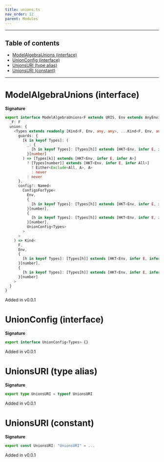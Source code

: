 ```yaml
---
title: unions.ts
nav_order: 12
parent: Modules
---
```


---

<h2 class="text-delta">Table of contents</h2>

- [ModelAlgebraUnions (interface)](#modelalgebraunions-interface)
- [UnionConfig (interface)](#unionconfig-interface)
- [UnionsURI (type alias)](#unionsuri-type-alias)
- [UnionsURI (constant)](#unionsuri-constant)

---

# ModelAlgebraUnions (interface)

**Signature**

```ts
export interface ModelAlgebraUnions<F extends URIS, Env extends AnyEnv> {
  _F: F
  union: {
    <Types extends readonly [Kind<F, Env, any, any>, ...Kind<F, Env, any, any>[]]>(...types: Types): (
      guards: {
        [k in keyof Types]: (
          _: {
            [h in keyof Types]: [Types[h]] extends [HKT<Env, infer E, infer A>] ? A : never
          }[number]
        ) => [Types[k]] extends [HKT<Env, infer E, infer A>]
          ? [Types[number]] extends [HKT<Env, infer E, infer All>]
            ? Either<Exclude<All, A>, A>
            : never
          : never
      },
      config?: Named<
        ConfigsForType<
          Env,
          {
            [h in keyof Types]: [Types[h]] extends [HKT<Env, infer E, infer A>] ? E : never
          }[number],
          {
            [h in keyof Types]: [Types[h]] extends [HKT<Env, infer E, infer A>] ? A : never
          }[number],
          UnionConfig<Types>
        >
      >
    ) => Kind<
      F,
      Env,
      {
        [h in keyof Types]: [Types[h]] extends [HKT<Env, infer E, infer A>] ? E : never
      }[number],
      {
        [h in keyof Types]: [Types[h]] extends [HKT<Env, infer E, infer A>] ? A : never
      }[number]
    >
  }
}
```

Added in v0.0.1

# UnionConfig (interface)

**Signature**

```ts
export interface UnionConfig<Types> {}
```

Added in v0.0.1

# UnionsURI (type alias)

**Signature**

```ts
export type UnionsURI = typeof UnionsURI
```

Added in v0.0.1

# UnionsURI (constant)

**Signature**

```ts
export const UnionsURI: "UnionsURI" = ...
```

Added in v0.0.1
